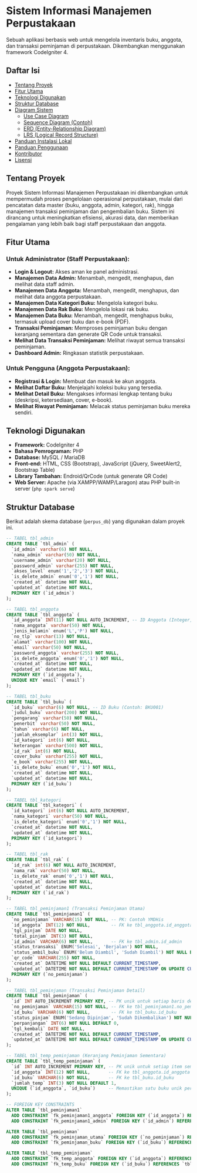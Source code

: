 # Sistem Informasi Manajemen Perpustakaan

Sebuah aplikasi berbasis web untuk mengelola inventaris buku, anggota, dan transaksi peminjaman di perpustakaan. Dikembangkan menggunakan framework CodeIgniter 4.

## Daftar Isi
- [Tentang Proyek](#tentang-proyek)
- [Fitur Utama](#fitur-utama)
- [Teknologi Digunakan](#teknologi-digunakan)
- [Struktur Database](#struktur-database)
- [Diagram Sistem](#diagram-sistem)
  - [Use Case Diagram](#use-case-diagram)
  - [Sequence Diagram (Contoh)](#sequence-diagram-contoh)
  - [ERD (Entity-Relationship Diagram)](#erd-entity-relationship-diagram)
  - [LRS (Logical Record Structure)](#lrs-logical-record-structure)
- [Panduan Instalasi Lokal](#panduan-instalasi-lokal)
- [Panduan Penggunaan](#panduan-penggunaan)
- [Kontributor](#kontributor)
- [Lisensi](#lisensi)

## Tentang Proyek

Proyek Sistem Informasi Manajemen Perpustakaan ini dikembangkan untuk mempermudah proses pengelolaan operasional perpustakaan, mulai dari pencatatan data master (buku, anggota, admin, kategori, rak), hingga manajemen transaksi peminjaman dan pengembalian buku. Sistem ini dirancang untuk meningkatkan efisiensi, akurasi data, dan memberikan pengalaman yang lebih baik bagi staff perpustakaan dan anggota.

## Fitur Utama

### Untuk Administrator (Staff Perpustakaan):
- **Login & Logout:** Akses aman ke panel administrasi.
- **Manajemen Data Admin:** Menambah, mengedit, menghapus, dan melihat data staff admin.
- **Manajemen Data Anggota:** Menambah, mengedit, menghapus, dan melihat data anggota perpustakaan.
- **Manajemen Data Kategori Buku:** Mengelola kategori buku.
- **Manajemen Data Rak Buku:** Mengelola lokasi rak buku.
- **Manajemen Data Buku:** Menambah, mengedit, menghapus buku, termasuk upload cover buku dan e-book (PDF).
- **Transaksi Peminjaman:** Memproses peminjaman buku dengan keranjang sementara dan generate QR Code untuk transaksi.
- **Melihat Data Transaksi Peminjaman:** Melihat riwayat semua transaksi peminjaman.
- **Dashboard Admin:** Ringkasan statistik perpustakaan.

### Untuk Pengguna (Anggota Perpustakaan):
- **Registrasi & Login:** Membuat dan masuk ke akun anggota.
- **Melihat Daftar Buku:** Menjelajahi koleksi buku yang tersedia.
- **Melihat Detail Buku:** Mengakses informasi lengkap tentang buku (deskripsi, ketersediaan, cover, e-book).
- **Melihat Riwayat Peminjaman:** Melacak status peminjaman buku mereka sendiri.

## Teknologi Digunakan

* **Framework:** CodeIgniter 4
* **Bahasa Pemrograman:** PHP
* **Database:** MySQL / MariaDB
* **Front-end:** HTML, CSS (Bootstrap), JavaScript (jQuery, SweetAlert2, Bootstrap Table)
* **Library Tambahan:** Endroid/QrCode (untuk generate QR Code)
* **Web Server:** Apache (via XAMPP/WAMP/Laragon) atau PHP built-in server (`php spark serve`)

## Struktur Database

Berikut adalah skema database (`perpus_db`) yang digunakan dalam proyek ini.

```sql
-- TABEL tbl_admin
CREATE TABLE `tbl_admin` (
  `id_admin` varchar(6) NOT NULL,
  `nama_admin` varchar(50) NOT NULL,
  `username_admin` varchar(20) NOT NULL,
  `password_admin` varchar(255) NOT NULL,
  `akses_level` enum('1','2','3') NOT NULL,
  `is_delete_admin` enum('0','1') NOT NULL,
  `created_at` datetime NOT NULL,
  `updated_at` datetime NOT NULL,
  PRIMARY KEY (`id_admin`)
);

-- TABEL tbl_anggota
CREATE TABLE `tbl_anggota` (
  `id_anggota` INT(11) NOT NULL AUTO_INCREMENT, -- ID Anggota (Integer, Auto-Increment)
  `nama_anggota` varchar(50) NOT NULL,
  `jenis_kelamin` enum('L','P') NOT NULL,
  `no_tlp` varchar(13) NOT NULL,
  `alamat` varchar(100) NOT NULL,
  `email` varchar(50) NOT NULL,
  `password_anggota` varchar(255) NOT NULL,
  `is_delete_anggota` enum('0','1') NOT NULL,
  `created_at` datetime NOT NULL,
  `updated_at` datetime NOT NULL,
  PRIMARY KEY (`id_anggota`),
  UNIQUE KEY `email` (`email`)
);

-- TABEL tbl_buku
CREATE TABLE `tbl_buku` (
  `id_buku` varchar(6) NOT NULL, -- ID Buku (Contoh: BKU001)
  `judul_buku` varchar(200) NOT NULL,
  `pengarang` varchar(50) NOT NULL,
  `penerbit` varchar(50) NOT NULL,
  `tahun` varchar(6) NOT NULL,
  `jumlah_eksemplar` int(3) NOT NULL,
  `id_kategori` int(6) NOT NULL,
  `keterangan` varchar(500) NOT NULL,
  `id_rak` int(6) NOT NULL,
  `cover_buku` varchar(255) NOT NULL,
  `e_book` varchar(255) NOT NULL,
  `is_delete_buku` enum('0','1') NOT NULL,
  `created_at` datetime NOT NULL,
  `updated_at` datetime NOT NULL,
  PRIMARY KEY (`id_buku`)
);

-- TABEL tbl_kategori
CREATE TABLE `tbl_kategori` (
  `id_kategori` int(6) NOT NULL AUTO_INCREMENT,
  `nama_kategori` varchar(50) NOT NULL,
  `is_delete_kategori` enum('0','1') NOT NULL,
  `created_at` datetime NOT NULL,
  `updated_at` datetime NOT NULL,
  PRIMARY KEY (`id_kategori`)
);

-- TABEL tbl_rak
CREATE TABLE `tbl_rak` (
  `id_rak` int(6) NOT NULL AUTO_INCREMENT,
  `nama_rak` varchar(50) NOT NULL,
  `is_delete_rak` enum('0','1') NOT NULL,
  `created_at` datetime NOT NULL,
  `updated_at` datetime NOT NULL,
  PRIMARY KEY (`id_rak`)
);

-- TABEL tbl_peminjaman1 (Transaksi Peminjaman Utama)
CREATE TABLE `tbl_peminjaman1` (
  `no_peminjaman` VARCHAR(15) NOT NULL, -- PK: Contoh YMDHis
  `id_anggota` INT(12) NOT NULL,        -- FK ke tbl_anggota.id_anggota
  `tgl_pinjam` DATE NOT NULL,
  `total_pinjam` INT(3) NOT NULL,
  `id_admin` VARCHAR(6) NOT NULL,       -- FK ke tbl_admin.id_admin
  `status_transaksi` ENUM('Selesai', 'Berjalan') NOT NULL,
  `status_ambil_buku` ENUM('Belum Diambil', 'Sudah Diambil') NOT NULL DEFAULT 'Belum Diambil',
  `qr_code` VARCHAR(255) NOT NULL,
  `created_at` DATETIME NOT NULL DEFAULT CURRENT_TIMESTAMP,
  `updated_at` DATETIME NOT NULL DEFAULT CURRENT_TIMESTAMP ON UPDATE CURRENT_TIMESTAMP,
  PRIMARY KEY (`no_peminjaman`)
);

-- TABEL tbl_peminjaman (Transaksi Peminjaman Detail)
CREATE TABLE `tbl_peminjaman` (
  `id` INT AUTO_INCREMENT PRIMARY KEY, -- PK unik untuk setiap baris detail
  `no_peminjaman` VARCHAR(15) NOT NULL, -- FK ke tbl_peminjaman1.no_peminjaman
  `id_buku` VARCHAR(6) NOT NULL,        -- FK ke tbl_buku.id_buku
  `status_pinjam` ENUM('Sedang Dipinjam', 'Sudah Dikembalikan') NOT NULL DEFAULT 'Sedang Dipinjam',
  `perpanjangan` INT(6) NOT NULL DEFAULT 0,
  `tgl_kembali` DATE NOT NULL,
  `created_at` DATETIME NOT NULL DEFAULT CURRENT_TIMESTAMP,
  `updated_at` DATETIME NOT NULL DEFAULT CURRENT_TIMESTAMP ON UPDATE CURRENT_TIMESTAMP
);

-- TABEL tbl_temp_peminjaman (Keranjang Peminjaman Sementara)
CREATE TABLE `tbl_temp_peminjaman` (
  `id` INT AUTO_INCREMENT PRIMARY KEY, -- PK unik untuk setiap item sementara
  `id_anggota` INT(12) NOT NULL,       -- FK ke tbl_anggota.id_anggota
  `id_buku` VARCHAR(6) NOT NULL,       -- FK ke tbl_buku.id_buku
  `jumlah_temp` INT(3) NOT NULL DEFAULT 1,
  UNIQUE (`id_anggota`, `id_buku`)     -- Memastikan satu buku unik per anggota di keranjang
);

-- FOREIGN KEY CONSTRAINTS
ALTER TABLE `tbl_peminjaman1`
  ADD CONSTRAINT `fk_peminjaman1_anggota` FOREIGN KEY (`id_anggota`) REFERENCES `tbl_anggota` (`id_anggota`) ON DELETE CASCADE ON UPDATE CASCADE,
  ADD CONSTRAINT `fk_peminjaman1_admin` FOREIGN KEY (`id_admin`) REFERENCES `tbl_admin` (`id_admin`) ON DELETE CASCADE ON UPDATE CASCADE;

ALTER TABLE `tbl_peminjaman`
  ADD CONSTRAINT `fk_peminjaman_utama` FOREIGN KEY (`no_peminjaman`) REFERENCES `tbl_peminjaman1` (`no_peminjaman`) ON DELETE CASCADE ON UPDATE CASCADE,
  ADD CONSTRAINT `fk_peminjaman_buku` FOREIGN KEY (`id_buku`) REFERENCES `tbl_buku` (`id_buku`) ON DELETE CASCADE ON UPDATE CASCADE;

ALTER TABLE `tbl_temp_peminjaman`
  ADD CONSTRAINT `fk_temp_anggota` FOREIGN KEY (`id_anggota`) REFERENCES `tbl_anggota` (`id_anggota`) ON DELETE CASCADE ON UPDATE CASCADE,
  ADD CONSTRAINT `fk_temp_buku` FOREIGN KEY (`id_buku`) REFERENCES `tbl_buku` (`id_buku`) ON DELETE CASCADE ON UPDATE CASCADE;
